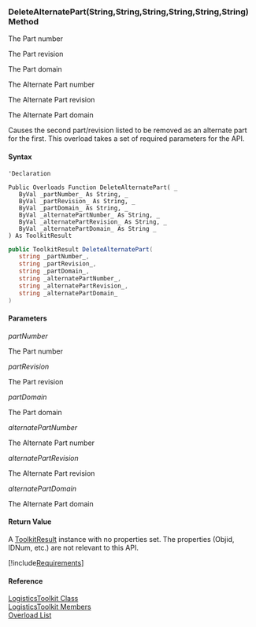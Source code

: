 ﻿### DeleteAlternatePart(String,String,String,String,String,String) Method

The Part number

The Part revision

The Part domain

The Alternate Part number

The Alternate Part revision

The Alternate Part domain

Causes the second part/revision listed to be removed as an alternate part for the first. This overload takes a set of required parameters for the API.

#### Syntax

```vbnet
'Declaration

Public Overloads Function DeleteAlternatePart( _
   ByVal _partNumber_ As String, _
   ByVal _partRevision_ As String, _
   ByVal _partDomain_ As String, _
   ByVal _alternatePartNumber_ As String, _
   ByVal _alternatePartRevision_ As String, _
   ByVal _alternatePartDomain_ As String _
) As ToolkitResult
```

```csharp
public ToolkitResult DeleteAlternatePart( 
   string _partNumber_,
   string _partRevision_,
   string _partDomain_,
   string _alternatePartNumber_,
   string _alternatePartRevision_,
   string _alternatePartDomain_
)
```

#### Parameters

_partNumber_

The Part number

_partRevision_

The Part revision

_partDomain_

The Part domain

_alternatePartNumber_

The Alternate Part number

_alternatePartRevision_

The Alternate Part revision

_alternatePartDomain_

The Alternate Part domain

#### Return Value

A [ToolkitResult](FChoice.Toolkits.Clarify~FChoice.Toolkits.Clarify.ToolkitResult.md) instance with no properties set. The properties (Objid, IDNum, etc.) are not relevant to this API.

[!include[Requirements](../partials/requirements.md)]

#### Reference

[LogisticsToolkit Class](FChoice.Toolkits.Clarify~FChoice.Toolkits.Clarify.Logistics.LogisticsToolkit.md)  
[LogisticsToolkit Members](FChoice.Toolkits.Clarify~FChoice.Toolkits.Clarify.Logistics.LogisticsToolkit_members.md)  
[Overload List](FChoice.Toolkits.Clarify~FChoice.Toolkits.Clarify.Logistics.LogisticsToolkit~DeleteAlternatePart.md)